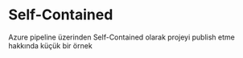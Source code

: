 # Self-Contained
 Azure pipeline üzerinden Self-Contained  olarak projeyi publish etme hakkında küçük bir örnek
